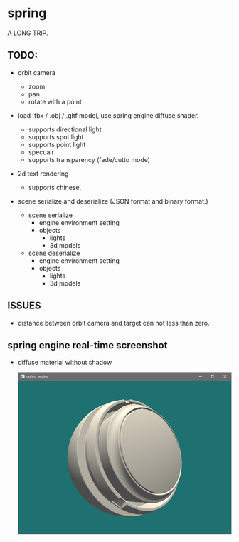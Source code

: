 
# spring

A LONG TRIP.

## TODO:

- orbit camera 
    - zoom
    - pan
    - rotate with a point

- load .fbx / .obj / .gltf model, use spring engine diffuse shader.
    - supports directional light
    - supports spot light
    - supports point light
    - specualr
    - supports transparency (fade/cutto mode)

- 2d text rendering 
    - supports chinese.

- scene serialize and deserialize (JSON format and binary format.)
    - scene serialize
        - engine environment setting
        - objects
            - lights
            - 3d models
    - scene deserialize
        - engine environment setting
        - objects
            - lights
            - 3d models
    
## ISSUES

- distance between orbit camera and target can not less than zero.

## spring engine real-time screenshot

-   diffuse material without shadow
    
    ![diffuse](/screenshot/spring%20engine%20realtime%20screenshot_01.PNG)
